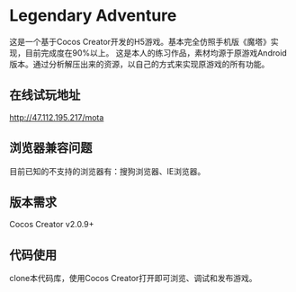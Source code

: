 # Legendary Adventure
这是一个基于Cocos Creator开发的H5游戏。基本完全仿照手机版《魔塔》实现，目前完成度在90%以上。
这是本人的练习作品，素材均源于原游戏Android版本。通过分析解压出来的资源，以自己的方式来实现原游戏的所有功能。

## 在线试玩地址
http://47.112.195.217/mota

## 浏览器兼容问题
目前已知的不支持的浏览器有：搜狗浏览器、IE浏览器。

## 版本需求
Cocos Creator v2.0.9+

## 代码使用
clone本代码库，使用Cocos Creator打开即可浏览、调试和发布游戏。
